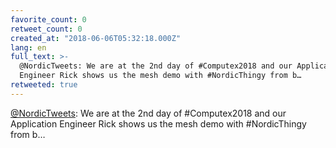 ```yaml
---
favorite_count: 0
retweet_count: 0
created_at: "2018-06-06T05:32:18.000Z"
lang: en
full_text: >-
  @NordicTweets: We are at the 2nd day of #Computex2018 and our Application
  Engineer Rick shows us the mesh demo with #NordicThingy from b…
retweeted: true
---
```


[@NordicTweets](https://twitter.com/NordicTweets): We are at the 2nd day of
#Computex2018 and our Application Engineer Rick shows us the mesh demo with
#NordicThingy from b…
